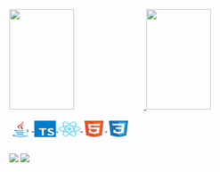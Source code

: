 <div style="align: center;">
  <a href="https://github.com/talesrc">
  <img height="180em" width="48%" src="https://github-readme-stats.vercel.app/api?username=talesrc&show_icons=true&theme=dracula&include_all_commits=true&count_private=true"/>
  <img height="180em" width="48%" src="https://github-readme-stats.vercel.app/api/top-langs/?username=talesrc&layout=compact&langs_count=7&theme=dracula"/>
</div>
  
<div style="display: inline_block"><br>
  <img align="center" alt="Tales-Java" height="30" width="40" src="https://raw.githubusercontent.com/devicons/devicon/master/icons/java/java-original.svg">
  <img align="center" alt="Tales-Ts" height="30" width="40" src="https://raw.githubusercontent.com/devicons/devicon/master/icons/typescript/typescript-plain.svg">
  <img align="center" alt="Tales-React" height="30" width="40" src="https://raw.githubusercontent.com/devicons/devicon/master/icons/react/react-original.svg">
  <img align="center" alt="Tales-HTML" height="30" width="40" src="https://raw.githubusercontent.com/devicons/devicon/master/icons/html5/html5-original.svg">
  <img align="center" alt="Tales-CSS" height="30" width="40" src="https://raw.githubusercontent.com/devicons/devicon/master/icons/css3/css3-original.svg">
</div>
  
  ##
 
<div>
  <a href="https://www.linkedin.com/in/talesrc" target="_blank"><img src="https://img.shields.io/badge/-LinkedIn-%230077B5?style=for-the-badge&logo=linkedin&logoColor=white" target="_blank"></a> 
  <a href = "mailto:taalesr@gmail.com"><img src="https://img.shields.io/badge/-Gmail-%23333?style=for-the-badge&logo=gmail&logoColor=white" target="_blank"></a>
</div>
